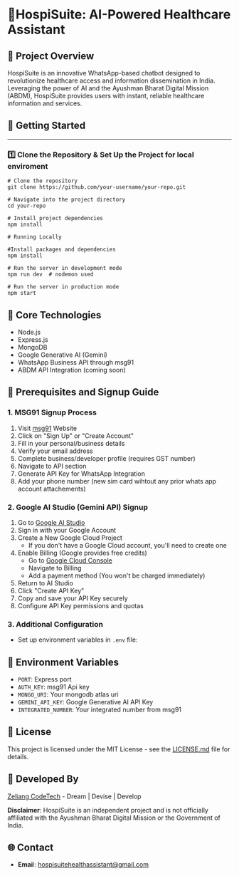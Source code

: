 # 🤖HospiSuite: AI-Powered Healthcare Assistant

## 🏥 Project Overview

HospiSuite is an innovative WhatsApp-based chatbot designed to revolutionize healthcare access and information dissemination in India. Leveraging the power of AI and the Ayushman Bharat Digital Mission (ABDM), HospiSuite provides users with instant, reliable healthcare information and services.

## 🚀 Getting Started


---

### **1️⃣ Clone the Repository & Set Up the Project for local enviroment**

```
# Clone the repository
git clone https://github.com/your-username/your-repo.git

# Navigate into the project directory
cd your-repo

# Install project dependencies
npm install
  
# Running Locally 

#Install packages and dependencies
npm install 

# Run the server in development mode
npm run dev  # nodemon used

# Run the server in production mode
npm start
```

## 🚀 Core Technologies

* Node.js
* Express.js
* MongoDB
* Google Generative AI (Gemini)
* WhatsApp Business API through msg91
* ABDM API Integration (coming soon)

## 🔐 Prerequisites and Signup Guide

### 1. MSG91 Signup Process


1. Visit [msg91](https://msg91.com/in) Website
2. Click on "Sign Up" or "Create Account"
3. Fill in your personal/business details
4. Verify your email address
5. Complete business/developer profile (requires GST number)
6. Navigate to API section
7. Generate API Key for WhatsApp Integration
8. Add your phone number (new sim card wihtout any prior whats app account attachements)

### 2. Google AI Studio (Gemini API) Signup


1. Go to [Google AI Studio](https://makersuite.google.com/app/apikey)
2. Sign in with your Google Account
3. Create a New Google Cloud Project
   * If you don't have a Google Cloud account, you'll need to create one
4. Enable Billing (Google provides free credits)
   * Go to [Google Cloud Console](https://console.cloud.google.com/)
   * Navigate to Billing
   * Add a payment method (You won't be charged immediately)
5. Return to AI Studio
6. Click "Create API Key"
7. Copy and save your API Key securely
8. Configure API Key permissions and quotas

### 3. Additional Configuration

* Set up environment variables in `.env` file:

## 🔐 Environment Variables

* `PORT`: Express port
* `AUTH_KEY`: msg91 Api key
* `MONGO_URI`: Your mongodb atlas uri
* `GEMINI_API_KEY`: Google Generative AI API Key
* `INTEGRATED_NUMBER`: Your integrated number from msg91

## 📄 License

This project is licensed under the MIT License - see the [LICENSE.md](LICENSE.md) file for details.

## 👥 Developed By

[Zeliang CodeTech](https://zeliangcodetech.com) - Dream | Devise | Develop

**Disclaimer**: HospiSuite is an independent project and is not officially affiliated with the Ayushman Bharat Digital Mission or the Government of India.

## 🌐 Contact

* **Emai**l: hospisuitehealthassistant@gmail.com


